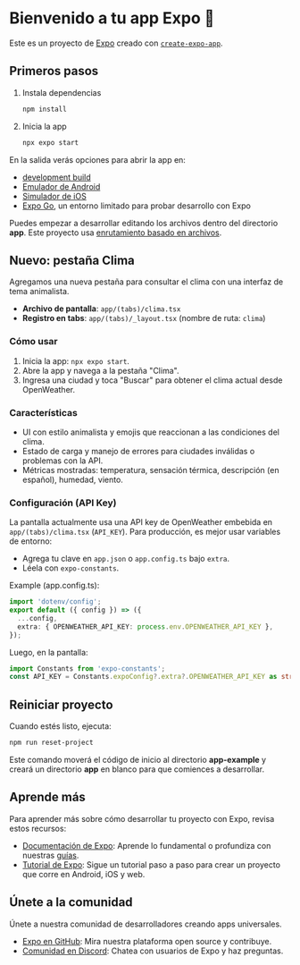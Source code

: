 # Bienvenido a tu app Expo 👋

Este es un proyecto de [Expo](https://expo.dev) creado con [`create-expo-app`](https://www.npmjs.com/package/create-expo-app).

## Primeros pasos

1. Instala dependencias

   ```bash
   npm install
   ```

2. Inicia la app

   ```bash
   npx expo start
   ```

En la salida verás opciones para abrir la app en:

- [development build](https://docs.expo.dev/develop/development-builds/introduction/)
- [Emulador de Android](https://docs.expo.dev/workflow/android-studio-emulator/)
- [Simulador de iOS](https://docs.expo.dev/workflow/ios-simulator/)
- [Expo Go](https://expo.dev/go), un entorno limitado para probar desarrollo con Expo

Puedes empezar a desarrollar editando los archivos dentro del directorio **app**. Este proyecto usa [enrutamiento basado en archivos](https://docs.expo.dev/router/introduction).

## Nuevo: pestaña Clima

Agregamos una nueva pestaña para consultar el clima con una interfaz de tema animalista.

- **Archivo de pantalla**: `app/(tabs)/clima.tsx`
- **Registro en tabs**: `app/(tabs)/_layout.tsx` (nombre de ruta: `clima`)

### Cómo usar

1. Inicia la app: `npx expo start`.
2. Abre la app y navega a la pestaña "Clima".
3. Ingresa una ciudad y toca "Buscar" para obtener el clima actual desde OpenWeather.

### Características

- UI con estilo animalista y emojis que reaccionan a las condiciones del clima.
- Estado de carga y manejo de errores para ciudades inválidas o problemas con la API.
- Métricas mostradas: temperatura, sensación térmica, descripción (en español), humedad, viento.

### Configuración (API Key)

La pantalla actualmente usa una API key de OpenWeather embebida en `app/(tabs)/clima.tsx` (`API_KEY`). Para producción, es mejor usar variables de entorno:

- Agrega tu clave en `app.json` o `app.config.ts` bajo `extra`.
- Léela con `expo-constants`.

Example (app.config.ts):

```ts
import 'dotenv/config';
export default ({ config }) => ({
  ...config,
  extra: { OPENWEATHER_API_KEY: process.env.OPENWEATHER_API_KEY },
});
```

Luego, en la pantalla:

```ts
import Constants from 'expo-constants';
const API_KEY = Constants.expoConfig?.extra?.OPENWEATHER_API_KEY as string;
```

## Reiniciar proyecto

Cuando estés listo, ejecuta:

```bash
npm run reset-project
```

Este comando moverá el código de inicio al directorio **app-example** y creará un directorio **app** en blanco para que comiences a desarrollar.

## Aprende más

Para aprender más sobre cómo desarrollar tu proyecto con Expo, revisa estos recursos:

- [Documentación de Expo](https://docs.expo.dev/): Aprende lo fundamental o profundiza con nuestras [guías](https://docs.expo.dev/guides).
- [Tutorial de Expo](https://docs.expo.dev/tutorial/introduction/): Sigue un tutorial paso a paso para crear un proyecto que corre en Android, iOS y web.

## Únete a la comunidad

Únete a nuestra comunidad de desarrolladores creando apps universales.

- [Expo en GitHub](https://github.com/expo/expo): Mira nuestra plataforma open source y contribuye.
- [Comunidad en Discord](https://chat.expo.dev): Chatea con usuarios de Expo y haz preguntas.
